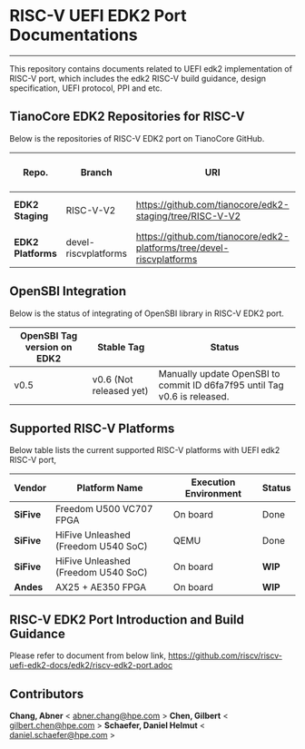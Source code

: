 # RISC-V UEFI EDK2 Port Documentations
***

This repository contains documents related to UEFI edk2 implementation of RISC-V port, which includes the edk2 RISC-V build guidance, design specification, UEFI protocol, PPI and etc.

## TianoCore EDK2 Repositories for RISC-V
Below is the repositories of RISC-V EDK2 port on TianoCore GitHub. 

| Repo.| Branch|URI|Verified Commit ID|
|---|---|---|---|
|**EDK2 Staging**|RISC-V-V2|https://github.com/tianocore/edk2-staging/tree/RISC-V-V2|3d6deee _(The latest_)|
|**EDK2 Platforms**|devel-riscvplatforms|https://github.com/tianocore/edk2-platforms/tree/devel-riscvplatforms|6e9e115 _(The latest)_|

## OpenSBI Integration
Below is the status of integrating of OpenSBI library in RISC-V EDK2 port.  

| OpenSBI Tag version on EDK2| Stable Tag|Status|
|---|---|---|
|v0.5|v0.6 (Not released yet)|Manually update OpenSBI to commit ID d6fa7f95 until Tag v0.6 is released.|

## Supported RISC-V Platforms 
Below table lists the current supported RISC-V platforms with UEFI edk2 RISC-V port,

| Vendor| Platform Name| Execution Environment|Status|
|---|---|---|---|
|**SiFive**|Freedom U500 VC707 FPGA|On board|Done|
|**SiFive**|HiFive Unleashed (Freedom U540 SoC)|QEMU|Done|
|**SiFive**|HiFive Unleashed (Freedom U540 SoC)|On board|**WIP**|
|**Andes**|AX25 + AE350 FPGA|On board|**WIP**|

## RISC-V EDK2 Port Introduction and Build Guidance
Please refer to document from below link,
https://github.com/riscv/riscv-uefi-edk2-docs/edk2/riscv-edk2-port.adoc

## Contributors
**Chang, Abner** < abner.chang@hpe.com >
**Chen, Gilbert** < gilbert.chen@hpe.com >
**Schaefer, Daniel Helmut** < daniel.schaefer@hpe.com >

